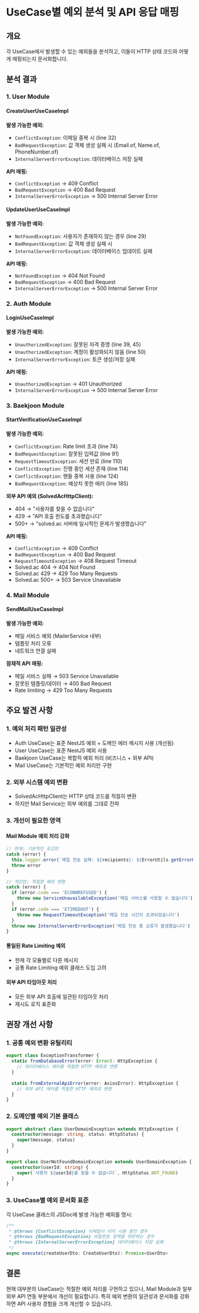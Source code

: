 # UseCase별 예외 분석 및 API 응답 매핑

## 개요
각 UseCase에서 발생할 수 있는 예외들을 분석하고, 이들이 HTTP 상태 코드와 어떻게 매핑되는지 문서화합니다.

## 분석 결과

### 1. User Module

#### CreateUserUseCaseImpl
**발생 가능한 예외:**
- `ConflictException`: 이메일 중복 시 (line 32)
- `BadRequestException`: 값 객체 생성 실패 시 (Email.of, Name.of, PhoneNumber.of)
- `InternalServerErrorException`: 데이터베이스 저장 실패

**API 매핑:**
- `ConflictException` → 409 Conflict
- `BadRequestException` → 400 Bad Request
- `InternalServerErrorException` → 500 Internal Server Error

#### UpdateUserUseCaseImpl
**발생 가능한 예외:**
- `NotFoundException`: 사용자가 존재하지 않는 경우 (line 29)
- `BadRequestException`: 값 객체 생성 실패 시
- `InternalServerErrorException`: 데이터베이스 업데이트 실패

**API 매핑:**
- `NotFoundException` → 404 Not Found
- `BadRequestException` → 400 Bad Request
- `InternalServerErrorException` → 500 Internal Server Error

### 2. Auth Module

#### LoginUseCaseImpl
**발생 가능한 예외:**
- `UnauthorizedException`: 잘못된 자격 증명 (line 39, 45)
- `UnauthorizedException`: 계정이 활성화되지 않음 (line 50)
- `InternalServerErrorException`: 토큰 생성/저장 실패

**API 매핑:**
- `UnauthorizedException` → 401 Unauthorized
- `InternalServerErrorException` → 500 Internal Server Error

### 3. Baekjoon Module

#### StartVerificationUseCaseImpl
**발생 가능한 예외:**
- `ConflictException`: Rate limit 초과 (line 74)
- `BadRequestException`: 잘못된 입력값 (line 91)
- `RequestTimeoutException`: 세션 만료 (line 110)
- `ConflictException`: 진행 중인 세션 존재 (line 114)
- `ConflictException`: 핸들 중복 사용 (line 124)
- `BadRequestException`: 예상치 못한 에러 (line 185)

**외부 API 예외 (SolvedAcHttpClient):**
- 404 → "사용자를 찾을 수 없습니다"
- 429 → "API 호출 한도를 초과했습니다"
- 500+ → "solved.ac 서버에 일시적인 문제가 발생했습니다"

**API 매핑:**
- `ConflictException` → 409 Conflict
- `BadRequestException` → 400 Bad Request
- `RequestTimeoutException` → 408 Request Timeout
- Solved.ac 404 → 404 Not Found
- Solved.ac 429 → 429 Too Many Requests
- Solved.ac 500+ → 503 Service Unavailable

### 4. Mail Module

#### SendMailUseCaseImpl
**발생 가능한 예외:**
- 메일 서비스 예외 (MailerService 내부)
- 템플릿 처리 오류
- 네트워크 연결 실패

**잠재적 API 매핑:**
- 메일 서비스 실패 → 503 Service Unavailable
- 잘못된 템플릿/데이터 → 400 Bad Request
- Rate limiting → 429 Too Many Requests

## 주요 발견 사항

### 1. 예외 처리 패턴 일관성
- Auth UseCase는 표준 NestJS 예외 + 도메인 에러 메시지 사용 (개선됨)
- User UseCase는 표준 NestJS 예외 사용
- Baekjoon UseCase는 복합적 예외 처리 (비즈니스 + 외부 API)
- Mail UseCase는 기본적인 예외 처리만 구현

### 2. 외부 시스템 예외 변환
- SolvedAcHttpClient는 HTTP 상태 코드를 적절히 변환
- 하지만 Mail Service는 외부 예외를 그대로 전파

### 3. 개선이 필요한 영역

#### Mail Module 예외 처리 강화
```typescript
// 현재: 기본적인 로깅만
catch (error) {
  this.logger.error(`메일 전송 실패: ${recipients}: ${ErrorUtils.getErrorMessage(error)}`)
  throw error
}

// 개선안: 적절한 예외 변환
catch (error) {
  if (error.code === 'ECONNREFUSED') {
    throw new ServiceUnavailableException('메일 서비스를 사용할 수 없습니다')
  }
  if (error.code === 'ETIMEDOUT') {
    throw new RequestTimeoutException('메일 전송 시간이 초과되었습니다')
  }
  throw new InternalServerErrorException('메일 전송 중 오류가 발생했습니다')
}
```

#### 통일된 Rate Limiting 예외
- 현재 각 모듈별로 다른 메시지
- 공통 Rate Limiting 예외 클래스 도입 고려

#### 외부 API 타임아웃 처리
- 모든 외부 API 호출에 일관된 타임아웃 처리
- 재시도 로직 표준화

## 권장 개선 사항

### 1. 공통 예외 변환 유틸리티
```typescript
export class ExceptionTransformer {
  static fromDatabaseError(error: Error): HttpException {
    // 데이터베이스 에러를 적절한 HTTP 예외로 변환
  }
  
  static fromExternalApiError(error: AxiosError): HttpException {
    // 외부 API 에러를 적절한 HTTP 예외로 변환
  }
}
```

### 2. 도메인별 예외 기본 클래스
```typescript
export abstract class UserDomainException extends HttpException {
  constructor(message: string, status: HttpStatus) {
    super(message, status)
  }
}

export class UserNotFoundDomainException extends UserDomainException {
  constructor(userId: string) {
    super(`사용자 ${userId}를 찾을 수 없습니다`, HttpStatus.NOT_FOUND)
  }
}
```

### 3. UseCase별 예외 문서화 표준
각 UseCase 클래스의 JSDoc에 발생 가능한 예외를 명시:
```typescript
/**
 * @throws {ConflictException} 이메일이 이미 사용 중인 경우
 * @throws {BadRequestException} 비밀번호 정책을 위반하는 경우
 * @throws {InternalServerErrorException} 데이터베이스 저장 실패
 */
async execute(createUserDto: CreateUserDto): Promise<UserDto>
```

## 결론
현재 대부분의 UseCase는 적절한 예외 처리를 구현하고 있으나, Mail Module과 일부 외부 API 연동 부분에서 개선이 필요합니다. 특히 예외 변환의 일관성과 문서화를 강화하면 API 사용자 경험을 크게 개선할 수 있습니다.